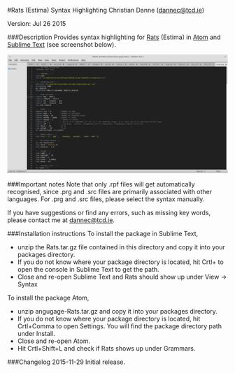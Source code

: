 #Rats (Estima) Syntax Highlighting
Christian Danne (dannec@tcd.ie)  

Version: Jul 26 2015  

###Description
Provides syntax highlighting for [Rats](https://www.estima.com) (Estima) in [Atom](https://atom.io/) and [Sublime Text](https://www.sublimetext.com/) (see screenshot below). 

![Screenshot](screenshot.png "Screenshot")

###Important notes
Note that only .rpf files will get automatically recognised, since .prg and .src files are primarily associated with other languages. For .prg and .src files, please select the syntax manually. 

If you have suggestions or find any errors, such as missing key words, please contact me at dannec@tcd.ie. 

###Installation instructions
To install the package in Sublime Text, 
- unzip the Rats.tar.gz file contained in this directory and copy it into your packages directory. 
- If you do not know where your package directory is located, hit Crtl+ to open the console in Sublime Text to get the path. 
- Close and re-open Sublime Text and Rats should show up under View -> Syntax

 
To install the package Atom, 
- unzip angugage-Rats.tar.gz and copy it into your packages directory. 
- If you do not know where your package directory is located, hit Crtl+Comma to open Settings. You will find the package directory path under Install. 
- Close and re-open Atom. 
- Hit Crtl+Shift+L and check if Rats shows up under Grammars. 

###Changelog
2015-11-29 Initial release.
  
 

 
 


 


 
